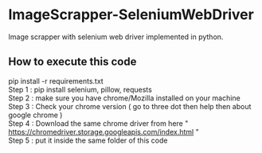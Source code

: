 # ImageScrapper-SeleniumWebDriver
Image scrapper with selenium web driver implemented in python. 

## How to execute this code ##
pip install -r requirements.txt<br/>
Step 1 : pip install selenium, pillow, requests<br/>
Step 2 : make sure you have chrome/Mozilla installed on your machine<br/>
Step 3 : Check your chrome version ( go to three dot then help then about google chrome )<br/>
Step 4 : Download the same chrome driver from here  " https://chromedriver.storage.googleapis.com/index.html "<br/>
Step 5 : put it inside the same folder of this code
